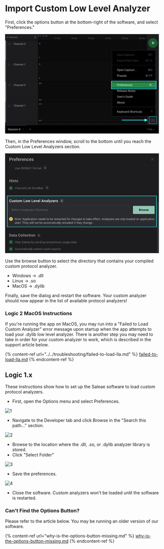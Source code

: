 # Import Custom Low Level Analyzer

First, click the options button at the bottom-right of the software, and select "Preferences."

![](<../../.gitbook/assets/Screen Shot 2021-04-05 at 3.24.11 PM.png>)

Then, in the Preferences window, scroll to the bottom until you reach the Custom Low Level Analyzers section.

![](<../../.gitbook/assets/Screen Shot 2021-04-05 at 3.26.38 PM.png>)

Use the browse button to select the directory that contains your compiled custom protocol analyzer.

* Windows -> .dll
* Linux -> .so
* MacOS -> .dylib

Finally, save the dialog and restart the software. Your custom analyzer should now appear in the list of available protocol analyzers!

### Logic 2 MacOS Instructions

If you're running the app on MacOS, you may run into a "Failed to Load Custom Analyzer" error message upon startup when the app attempts to load your .dylib low level analyzer. There is another step you may need to take in order for your custom analyzer to work, which is described in the support article below.

{% content-ref url="../../troubleshooting/failed-to-load-lla.md" %}
[failed-to-load-lla.md](../../troubleshooting/failed-to-load-lla.md)
{% endcontent-ref %}

## Logic 1.x

These instructions show how to set up the Saleae software to load custom protocol analyzers.

* First, open the Options menu and select Preferences.

![1](https://trello-attachments.s3.amazonaws.com/56b9168f35c40cedbd1e38a7/838x457/617887de18a554e93249e8b8e2983105/1\_-\_preferences\_from\_menu.png)

* Navigate to the Developer tab and click Browse in the "Search this path..." section.

![2](https://trello-attachments.s3.amazonaws.com/56b9168f35c40cedbd1e38a7/460x542/241f7ca3e0169491683374cc47bf5243/2\_-\_browse\_for\_folder..png)

* Browse to the location where the .dll, .so, or .dylib analyzer library is stored.&#x20;
* Click "Select Folder"

![3](https://trello-attachments.s3.amazonaws.com/56b9168f35c40cedbd1e38a7/638x445/d24f746a296eea6019894d033f6bdefa/3\_-\_debug\_folder.png)

* Save the preferences.

![4](https://trello-attachments.s3.amazonaws.com/56b9168f35c40cedbd1e38a7/460x542/57025defb24fb8ce45f41bb9bea7981c/4\_-\_save.png)

* Close the software. Custom analyzers won't be loaded until the software is restarted.

### Can't Find the Options Button?

Please refer to the article below. You may be running an older version of our software.

{% content-ref url="why-is-the-options-button-missing.md" %}
[why-is-the-options-button-missing.md](why-is-the-options-button-missing.md)
{% endcontent-ref %}

